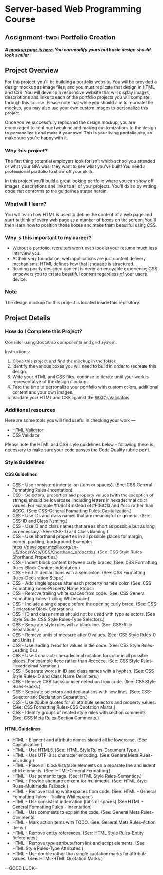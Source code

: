 # Server-based Web Programming Course

## Assignment-two: Portfolio Creation 

##### A [mockup page is here](https://nuux14.github.io/Sample-Portfolio/). You can modify yours but basic design should look     similar

## Project Overview
For this project, you'll be building a portfolio website. You will be provided a design mockup as image files, and you must replicate that design in HTML and CSS. You will develop a responsive website that will display images, descriptions and links to each of the portfolio projects you will complete through this course. Please note that while you should aim to recreate the mockup, you may also use your own custom images to personalize this project.



Once you've successfully replicated the design mockup, you are encouraged to continue tweaking and making customizations to the design to personalize it and make it your own! This is your living portfolio site, so make sure you're happy with it.

### Why this project?
The first thing potential employers look for isn’t which school you attended or what your GPA was; they want to see what you’ve built! You need a professional portfolio to show off your skills.

In this project you’ll build a great looking portfolio where you can show off images, descriptions and links to all of your projects. You'll do so by writing code that conforms to the guidelines stated herein.

### What will I learn?
You will learn how HTML is used to define the content of a web page and start to think of every web page as a number of boxes on the screen. You’ll then learn how to position those boxes and make them beautiful using CSS.

### Why is this important to my career?
* Without a portfolio, recruiters won’t even look at your resume much less interview you.
* At their very foundation, web applications are just content delivery mechanisms; HTML defines how that language is structured.
* Reading poorly designed content is never an enjoyable experience; CSS empowers you to create beautiful content regardless of your user’s device.

### Note

The design mockup for this project is located inside this repository.

## Project Details
### How do I Complete this Project?
Consider using Bootstrap components and grid system.

Instructions:

1. Clone this project and find the mockup in the folder.
2. Identify the various boxes you will need to build in order to recreate this design.
3. Write your HTML and CSS files, continue to iterate until your work is representative of the design mockup.
4. Take the time to personalize your portfolio with custom colors, additional content and your own images.
5. Validate your HTML and CSS against the [W3C's Validators](http://validator.w3.org/).

### Additional resources
Here are some tools you will find useful in checking your work —

* [HTML Validator](http://validator.w3.org/#validate_by_input)
* [CSS Validator](https://jigsaw.w3.org/css-validator/#validate_by_input)

Please note the HTML and CSS style guidelines below - following these is necessary to make sure your code passes the Code Quality rubric point.

### Style Guidelines
#### CSS Guidelines
* CSS - Use consistent indentation (tabs or spaces). (See: CSS General Formatting Rules-Indentation)
* CSS - Selectors, properties and property values (with the exception of strings) should be lowercase, including letters in hexadecimal color values. For example #f06c13 instead of #F06C13 and #ccc rather than #CCC. (See: CSS-General Formatting Rules-Capitalization.)
* CSS - Use IDs and class names that are meaningful or generic. (See: CSS-ID and Class Naming.)
* CSS - Use ID and class names that are as short as possible but as long as necessary. (See: CSS-ID and Class Naming.)
* CSS - Use Shorthand properties in all possible places for margin, border, padding, background. Examples: https://developer.mozilla.org/en-US/docs/Web/CSS/Shorthand_properties. (See: CSS Style Rules-Shorthand Properties.)
* CSS - Indent block content between curly braces. (See: CSS Formatting Rules-Block Content Indentation.)
* CSS - End all declarations with a semicolon. (See: CSS Formatting Rules-Declaration Stops.)
* CSS - Add single spaces after each property name’s colon (See: CSS Formatting Rules-Property Name Stops.)
* CSS - Remove trailing white spaces from code. (See: CSS General Formatting Rules-Trailing Whitespace)
* CSS - Include a single space before the opening curly brace. (See: CSS-Declaration Block Separation.)
* CSS - ID and class names should not be used with type selectors. (See Style Guide: CSS Style Rules-Type Selectors.)
* CSS - Separate style rules with a blank line. (See: CSS-Rule Separations.)
* CSS - Remove units of measure after 0 values. (See: CSS Style Rules-0 and Units.)
* CSS - Use leading zeros for values in the code. (See: CSS Style Rules-Leading 0s.)
* CSS - Use 3 character hexadecimal notation for color in all possible places. For example #ccc rather than #cccccc. (See: CSS Style Rules-Hexadecimal Notation.)
* CSS - Separate words in ID and class names with a hyphen. (See: CSS Style Rules-ID and Class Name Delimiters.)
* CSS - Remove CSS hacks or user detection from code. (See: CSS Style Rules-Hacks.)
* CSS - Separate selectors and declarations with new lines. (See: CSS-Selector and Declaration Separation.)
* CSS - Use double quotes for all attribute selectors and property values. (See: CSS Formatting Rules-CSS Quotation Marks.)
* CSS - Identify groups of related style rules with section comments. (See: CSS Meta Rules-Section Comments.)

#### HTML Guidelines
* HTML - Element and attribute names should all be lowercase. (See: Capitalization.)
* HTML - Use HTML5. (See: HTML Style Rules-Document Type.)
* HTML - Use UTF-8 as character encoding. (See: General Meta Rules-Encoding.)
* HTML - Place all block/list/table elements on a separate line and indent child elements. (See: HTML-General Formatting.)
* HTML - Use semantic tags. (See: HTML Style Rules-Semantics.)
* HTML - Provide alternate content for multimedia. (See: HTML Style Rules-Multimedia Fallback.)
* HTML - Remove trailing white spaces from code. (See: HTML - General Formatting Rules - Trailing Whitespace.)
* HTML - Use consistent indentation (tabs or spaces) (See HTML - General Formatting Rules - Indentation)
* HTML - Use comments to explain the code. (See: General Meta Rules-Comments.)
* HTML - Mark action items with TODO. (See: General Meta Rules-Action Items.)
* HTML - Remove entity references. (See: HTML Style Rules-Entity References.)
* HTML - Remove type attribute from link and script elements. (See: HTML Style Rules-Type Attributes.)
* HTML - Use double rather than single quotation marks for attribute values. (See: HTML-HTML Quotation Marks.)

--GOOD LUCK--

